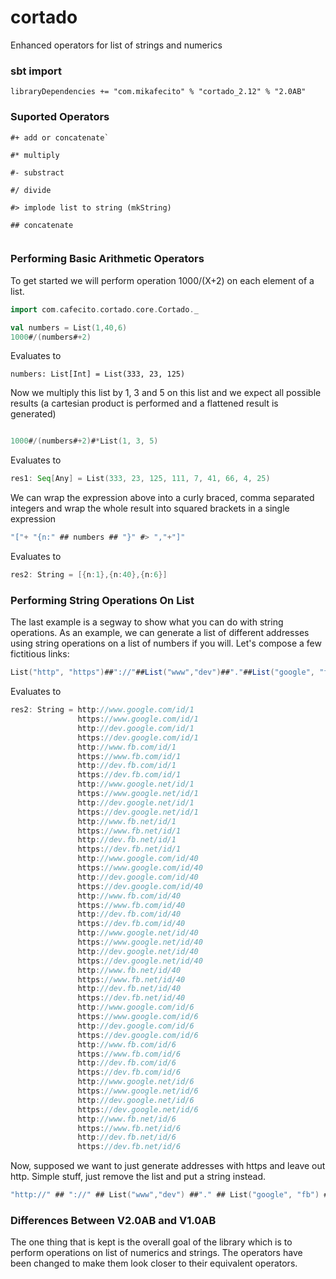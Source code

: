 # cortado
Enhanced operators for list of strings and numerics

### sbt import
```
libraryDependencies += "com.mikafecito" % "cortado_2.12" % "2.0AB"
```

### Suported Operators

```
#+ add or concatenate`

#* multiply

#- substract

#/ divide

#> implode list to string (mkString)

## concatenate 


```

### Performing Basic Arithmetic Operators

To get started we will perform operation 1000/(X+2) on each element of a list.
```scala
import com.cafecito.cortado.core.Cortado._

val numbers = List(1,40,6)
1000#/(numbers#+2)
```
Evaluates to 

```numbers: List[Int] = List(333, 23, 125)```

Now we multiply this list by 1, 3 and 5 on this list and we expect all possible results (a cartesian product is performed and a flattened result is generated)

```scala

1000#/(numbers#+2)#*List(1, 3, 5)
```
Evaluates to 

```scala
res1: Seq[Any] = List(333, 23, 125, 111, 7, 41, 66, 4, 25)
```
We can wrap the expression above into a curly braced, comma separated integers and wrap the whole result into squared brackets in a single expression
```scala
"["+ "{n:" ## numbers ## "}" #> ","+"]"
```
Evaluates to
```scala
res2: String = [{n:1},{n:40},{n:6}]

```

### Performing String Operations On List
The last example is a segway to show what you can do with string operations.
As an example, we can generate a list of different addresses using string operations on a list of numbers if you will. Let's compose a few fictitious links:

```scala
List("http", "https")##"://"##List("www","dev")##"."##List("google", "fb")##"."##List("com", "net")##"/id/"##numbers#>"\n"
```
Evaluates to
```scala
res2: String = http://www.google.com/id/1
               https://www.google.com/id/1
               http://dev.google.com/id/1
               https://dev.google.com/id/1
               http://www.fb.com/id/1
               https://www.fb.com/id/1
               http://dev.fb.com/id/1
               https://dev.fb.com/id/1
               http://www.google.net/id/1
               https://www.google.net/id/1
               http://dev.google.net/id/1
               https://dev.google.net/id/1
               http://www.fb.net/id/1
               https://www.fb.net/id/1
               http://dev.fb.net/id/1
               https://dev.fb.net/id/1
               http://www.google.com/id/40
               https://www.google.com/id/40
               http://dev.google.com/id/40
               https://dev.google.com/id/40
               http://www.fb.com/id/40
               https://www.fb.com/id/40
               http://dev.fb.com/id/40
               https://dev.fb.com/id/40
               http://www.google.net/id/40
               https://www.google.net/id/40
               http://dev.google.net/id/40
               https://dev.google.net/id/40
               http://www.fb.net/id/40
               https://www.fb.net/id/40
               http://dev.fb.net/id/40
               https://dev.fb.net/id/40
               http://www.google.com/id/6
               https://www.google.com/id/6
               http://dev.google.com/id/6
               https://dev.google.com/id/6
               http://www.fb.com/id/6
               https://www.fb.com/id/6
               http://dev.fb.com/id/6
               https://dev.fb.com/id/6
               http://www.google.net/id/6
               https://www.google.net/id/6
               http://dev.google.net/id/6
               https://dev.google.net/id/6
               http://www.fb.net/id/6
               https://www.fb.net/id/6
               http://dev.fb.net/id/6
               https://dev.fb.net/id/6

```
Now, supposed we want to just generate addresses with https and leave out http. Simple stuff, just remove the list and put a string instead.
```scala
"http://" ## "://" ## List("www","dev") ##"." ## List("google", "fb") ##"." ## List("com", "net") ## "/id/" ## numbers) #> "\n"
````

### Differences Between V2.0AB and V1.0AB
The one thing that is kept is the overall goal of the library which is to perform operations on list of numerics and strings.
The operators have been changed to make them look closer to their equivalent operators.
 
